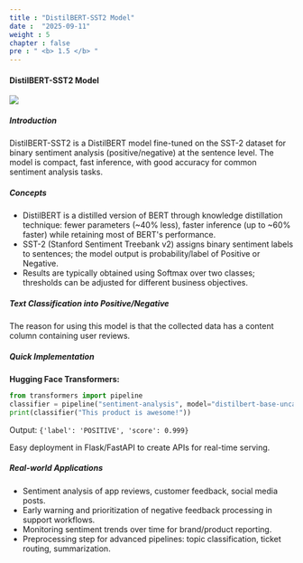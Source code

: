 ```yaml
---
title : "DistilBERT-SST2 Model"
date :  "2025-09-11" 
weight : 5
chapter : false
pre : " <b> 1.5 </b> "
---
```


#### DistilBERT-SST2 Model

![](https://www.mdpi.com/electronics/electronics-09-00483/article_deploy/html/images/electronics-09-00483-g001.png)

##### Introduction
DistilBERT-SST2 is a DistilBERT model fine-tuned on the SST-2 dataset for binary sentiment analysis (positive/negative) at the sentence level. The model is compact, fast inference, with good accuracy for common sentiment analysis tasks.

##### Concepts
- DistilBERT is a distilled version of BERT through knowledge distillation technique: fewer parameters (~40% less), faster inference (up to ~60% faster) while retaining most of BERT's performance.
- SST-2 (Stanford Sentiment Treebank v2) assigns binary sentiment labels to sentences; the model output is probability/label of Positive or Negative.
- Results are typically obtained using Softmax over two classes; thresholds can be adjusted for different business objectives.

##### Text Classification into Positive/Negative

The reason for using this model is that the collected data has a content column containing user reviews.

##### Quick Implementation

**Hugging Face Transformers:**
```python
from transformers import pipeline
classifier = pipeline("sentiment-analysis", model="distilbert-base-uncased-finetuned-sst-2-english")
print(classifier("This product is awesome!"))
```

Output: ```{'label': 'POSITIVE', 'score': 0.999}```

Easy deployment in Flask/FastAPI to create APIs for real-time serving.

##### Real-world Applications
- Sentiment analysis of app reviews, customer feedback, social media posts.
- Early warning and prioritization of negative feedback processing in support workflows.
- Monitoring sentiment trends over time for brand/product reporting.
- Preprocessing step for advanced pipelines: topic classification, ticket routing, summarization.